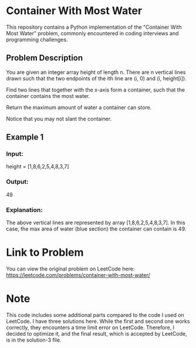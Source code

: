 # Container With Most Water

This repository contains a Python implementation of the "Container With Most Water" problem, commonly encountered in coding interviews and programming challenges.

## Problem Description

You are given an integer array height of length n. There are n vertical lines drawn such that the two endpoints of the ith line are (i, 0) and (i, height[i]).

Find two lines that together with the x-axis form a container, such that the container contains the most water.

Return the maximum amount of water a container can store.

Notice that you may not slant the container.


## Example 1
### Input:
height = [1,8,6,2,5,4,8,3,7]
### Output:
49
### Explanation:
The above vertical lines are represented by array [1,8,6,2,5,4,8,3,7]. In this case, the max area of water (blue section) the container can contain is 49.


# Link to Problem
You can view the original problem on LeetCode here: https://leetcode.com/problems/container-with-most-water/

# Note
This code includes some additional parts compared to the code I used on LeetCode.
I have three solutions here. While the first and second one works correctly, they encounters a time limit error on LeetCode. Therefore, I decided to optimize it, and the final result, which is accepted by LeetCode, is in the solution-3 file.






